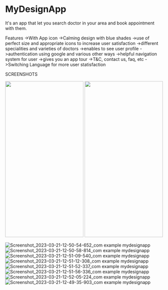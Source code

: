 # MyDesignApp
It's an app that let you search doctor in your area and book appointment with them.

Features
->With App icon
->Calming design with blue shades
->use of perfect size and appropriate icons to increase user satisfaction
->different specialities and varieties of doctors
->enables to see user profile
->authentication using google and various other ways
->helpful navigation system for user
->gives you an app tour
->T&C, contact us, faq, etc
->Switching Language for more user statisfaction

SCREENSHOTS

<img src="https://user-images.githubusercontent.com/71425576/226541833-ebc41acc-86a8-4a0a-9ab2-8c22527b64a9.jpg" width="250" height="500">

<img src="[https://user-images.githubusercontent.com/71425576/226541833-ebc41acc-86a8-4a0a-9ab2-8c22527b64a9.jpg](https://user-images.githubusercontent.com/71425576/226543710-d5dfc86a-c1dc-470c-b996-8ef69738aca3.jpg)" width="250" height="500">

![Screenshot_2023-03-21-12-50-54-652_com example mydesignapp](https://user-images.githubusercontent.com/71425576/226543545-d55d7103-87fb-410f-b76f-a969174baf41.jpg)
![Screenshot_2023-03-21-12-50-58-814_com example mydesignapp](https://user-images.githubusercontent.com/71425576/226543552-ccd6c01d-0529-4ec5-b96f-d6a24915ec9e.jpg)
![Screenshot_2023-03-21-12-51-09-540_com example mydesignapp](https://user-images.githubusercontent.com/71425576/226543556-c22c7e31-b278-40ed-936a-2a6fcc71d281.jpg)
![Screenshot_2023-03-21-12-51-12-308_com example mydesignapp](https://user-images.githubusercontent.com/71425576/226543558-7bb5910f-4aec-475f-a15e-15e65404645a.jpg)
![Screenshot_2023-03-21-12-51-52-337_com example mydesignapp](https://user-images.githubusercontent.com/71425576/226543559-7016e7ee-c817-4091-9ac6-4fe44cec4481.jpg)
![Screenshot_2023-03-21-12-51-56-336_com example mydesignapp](https://user-images.githubusercontent.com/71425576/226543560-a3ffb2dc-ba5f-483d-aecb-f770085bd3da.jpg)
![Screenshot_2023-03-21-12-52-05-224_com example mydesignapp](https://user-images.githubusercontent.com/71425576/226543563-8d2cf677-8bf0-4a8b-9f2d-bae6a8d844a2.jpg)
![Screenshot_2023-03-21-12-49-35-903_com example mydesignapp](https://user-images.githubusercontent.com/71425576/226543564-92c46ceb-5769-457a-b51a-32a892b900d4.jpg)
